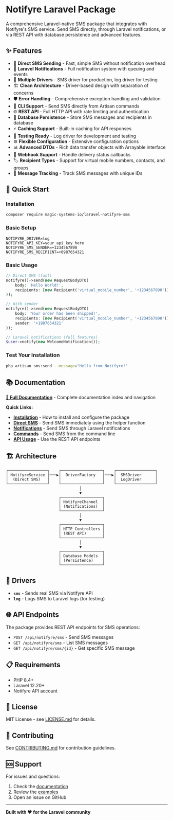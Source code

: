 # Notifyre Laravel Package

A comprehensive Laravel-native SMS package that integrates with Notifyre's SMS service. Send SMS directly, through
Laravel notifications, or via REST API with database persistence and advanced features.

## ✨ Features

- 🚀 **Direct SMS Sending** - Fast, simple SMS without notification overhead
- 🔔 **Laravel Notifications** - Full notification system with queuing and events
- 🔧 **Multiple Drivers** - SMS driver for production, log driver for testing
- 🏗️ **Clean Architecture** - Driver-based design with separation of concerns
- 🛡️ **Error Handling** - Comprehensive exception handling and validation
- 📱 **CLI Support** - Send SMS directly from Artisan commands
- 🌐 **REST API** - Full HTTP API with rate limiting and authentication
- 💾 **Database Persistence** - Store SMS messages and recipients in database
- ⚡ **Caching Support** - Built-in caching for API responses
- 🧪 **Testing Ready** - Log driver for development and testing
- ⚙️ **Flexible Configuration** - Extensive configuration options
- 📊 **Advanced DTOs** - Rich data transfer objects with Arrayable interface
- 🔗 **Webhook Support** - Handle delivery status callbacks
- 🏷️ **Recipient Types** - Support for virtual mobile numbers, contacts, and groups
- 📝 **Message Tracking** - Track SMS messages with unique IDs

## 🚀 Quick Start

### Installation

```bash
composer require magic-systems-io/laravel-notifyre-sms
```

### Basic Setup

```env
NOTIFYRE_DRIVER=log
NOTIFYRE_API_KEY=your_api_key_here
NOTIFYRE_SMS_SENDER=+1234567890
NOTIFYRE_SMS_RECIPIENT=+0987654321
```

### Basic Usage

```php
// Direct SMS (fast)
notifyre()->send(new RequestBodyDTO(
    body: 'Hello World!',
    recipients: [new Recipient('virtual_mobile_number', '+1234567890')]
));

// With sender
notifyre()->send(new RequestBodyDTO(
    body: 'Your order has been shipped!',
    recipients: [new Recipient('virtual_mobile_number', '+1234567890')],
    sender: '+1987654321'
));

// Laravel notifications (full features)
$user->notify(new WelcomeNotification());
```

### Test Your Installation

```bash
php artisan sms:send --message="Hello from Notifyre!"
```

## 📚 Documentation

**[📖 Full Documentation](./docs/README.md)** - Complete documentation index and navigation

**Quick Links:**

- **[Installation](./docs/getting-started/INSTALLATION.md)** - How to install and configure the package
- **[Direct SMS](./docs/usage/DIRECT_SMS.md)** - Send SMS immediately using the helper function
- **[Notifications](./docs/usage/NOTIFICATIONS.md)** - Send SMS through Laravel notifications
- **[Commands](./docs/usage/COMMANDS.md)** - Send SMS from the command line
- **[API Usage](./docs/usage/API.md)** - Use the REST API endpoints

## 🏗️ Architecture

```
┌─────────────────┐    ┌──────────────────┐    ┌─────────────────┐
│ NotifyreService │───▶│  DriverFactory   │───▶│  SMSDriver      │
│  (Direct SMS)   │    │                  │    │  LogDriver      │
└─────────────────┘    └──────────────────┘    └─────────────────┘
                                │
                                ▼
                       ┌──────────────────┐
                       │ NotifyreChannel  │
                       │ (Notifications)  │
                       └──────────────────┘
                                │
                                ▼
                       ┌──────────────────┐
                       │ HTTP Controllers │
                       │ (REST API)       │
                       └──────────────────┘
                                │
                                ▼
                       ┌──────────────────┐
                       │ Database Models  │
                       │ (Persistence)    │
                       └──────────────────┘
```

## 🔧 Drivers

- **`sms`** - Sends real SMS via Notifyre API
- **`log`** - Logs SMS to Laravel logs (for testing)

## 🌐 API Endpoints

The package provides REST API endpoints for SMS operations:

- `POST /api/notifyre/sms` - Send SMS messages
- `GET /api/notifyre/sms` - List SMS messages
- `GET /api/notifyre/sms/{id}` - Get specific SMS message

## 📋 Requirements

- PHP 8.4+
- Laravel 12.20+
- Notifyre API account

## 📄 License

MIT License - see [LICENSE.md](./LICENSE.md) for details.

## 🤝 Contributing

See [CONTRIBUTING.md](./CONTRIBUTING.md) for contribution guidelines.

## 🆘 Support

For issues and questions:

1. Check the [documentation](./docs/README.md)
2. Review the [examples](./docs/usage/DIRECT_SMS.md)
3. Open an issue on GitHub

---

**Built with ❤️ for the Laravel community**
